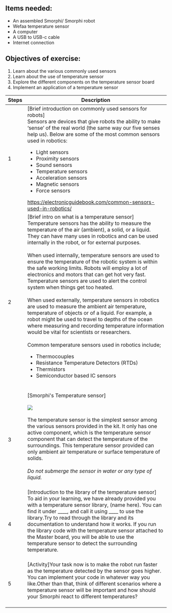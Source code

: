 ## Items needed:
* An assembled Smorphi/ Smorphi robot
* Wefaa temperature sensor
* A computer
* A USB to USB-c cable
* Internet connection
## Objectives of exercise:
1. Learn about the various commonly used sensors
2. Learn about the use of temperature sensor
3. Explore the different components on the temperature sensor board
4. Implement an application of a temperature sensor

Steps | Description
-- | --
1 | [Brief introduction on commonly used sensors for robots]<br />Sensors are devices that give robots the ability to make ‘sense’ of the real world (the same way our five senses help us). Below are some of the most common sensors used in robotics: <ul><li>Light sensors</li><li>Proximity sensors</li><li>Sound sensors</li><li>Temperature sensors</li><li>Acceleration sensors</li><li>Magnetic sensors</li><li>Force sensors</li></ul> https://electronicguidebook.com/common-sensors-used-in-robotics/
2 | [Brief intro on what is a temperature sensor]<br />Temperature sensors has the ability to measure the temperature of the air (ambient), a solid, or a liquid. They can have many uses in robotics and can be used internally in the robot, or for external purposes.<br /><br />When used internally, temperature sensors are used to ensure the temperature of the robotic system is within the safe working limits. Robots will employ a lot of electronics and motors that can get hot very fast. Temperature sensors are used to alert the control system when things get too heated. <br /><br />When used externally, temperature sensors in robotics are used to measure the ambient air temperature, temperature of objects or of a liquid. For example, a robot might be used to travel to depths of the ocean where measuring and recording temperature information would be vital for scientists or researchers. <br /><br />Common temperature sensors used in robotics include;<ul><li>Thermocouples</li><li>Resistance Temperature Detectors (RTDs)</li><li>Thermistors</li><li> Semiconductor based IC sensors</li></ul><br />
3 | [Smorphi's Temperature sensor]<br /><br />![](https://github.com/WefaaRobotics/Smorphi-Wiki/blob/main/Robot%20exercises%20images/5/5.1.PNG)<br /><br />The temperature sensor is the simplest sensor among the various sensors provided in the kit. It only has one active component, which is the temperature sensor component that can detect the temperature of the surroundings. This temperature sensor provided can only ambient air temperature or surface temperature of solids.<br /><br /> _Do not submerge the sensor in water or any type of liquid._<br /><br />
4 | [Introduction to the library of the temperature sensor]<br />To aid in your learning, we have already provided you with a temperature sensor library, (name here). You can find it under ____, and call it using ____ to use the library.Try to read through the library and its documentation to understand how it works. If you run the library code with the temperature sensor attached to the Master board, you will be able to use the temperature sensor to detect the surrounding temperature.<br /><br />
5 | [Activity]Your task now is to make the robot run faster as the temperature detected by the sensor goes higher. You can implement your code in whatever way you like.Other than that, think of different scenarios where a temperature sensor will be important and how should your Smorphi react to different temperatures?<br /><br />
